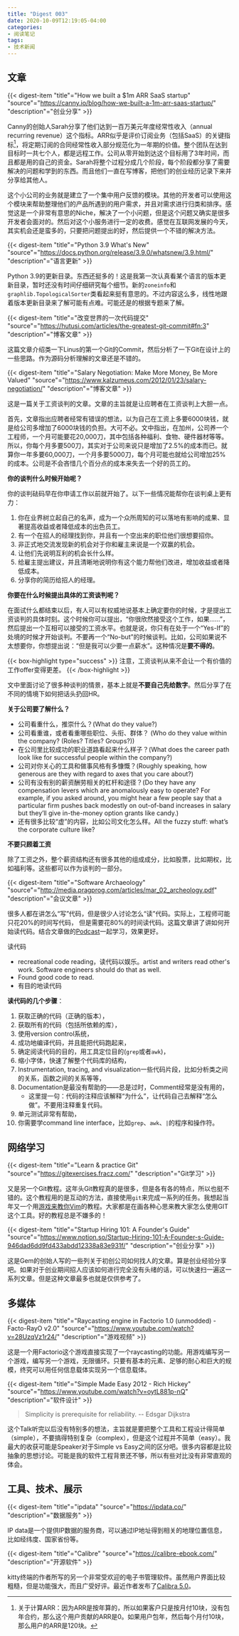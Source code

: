 ```yaml
---
title: "Digest 003"
date: 2020-10-09T12:19:05-04:00
categories: 
- 阅读笔记
tags:
- 技术新闻
---
```


## 文章

{{< digest-item "title"="How we built a $1m ARR SaaS startup" "source"="https://canny.io/blog/how-we-built-a-1m-arr-saas-startup/" "description"="创业分享" >}}

Canny的创始人Sarah分享了他们达到一百万美元年度经常性收入（annual recurring revenue）这个指标。ARR似乎是评价订阅业务（包括SaaS）的关键指标[^1]，将定期订阅的合同经常性收入部分规范化为一年期的价值。整个团队在达到目标时一共七个人，都是远程工作。公司从零开始到达这个目标用了3年时间，而且都是用的自己的资金。Sarah将整个过程分成几个阶段，每个阶段都分享了需要解决的问题和学到的东西。而且他们一直在写博客，把他们的创业经历记录下来并分享给其他人。

这个小公司的业务就是建立了一个集中用户反馈的模块。其他的开发者可以使用这个模块来帮助整理他们的产品所遇到的用户需求，并且对需求进行归类和排序。感觉这是一个非常有意思的Niche，解决了一个小问题，但是这个问题又确实是很多开发者会面对的。然后对这个小服务进行一定的收费。感觉在互联网发展的今天，其实机会还是蛮多的，只要把问题提出的好，然后提供一个不错的解决方法。

{{< digest-item "title"="Python 3.9 What's New" "source"="https://docs.python.org/release/3.9.0/whatsnew/3.9.html/" "description"="语言更新" >}}

Python 3.9的更新目录。东西还挺多的！这是我第一次认真看某个语言的版本更新目录，暂时还没有时间仔细研究每个细节。新的`zoneinfo`和`graphlib.TopologicalSorter`类看起来挺有意思的。不过内容这么多，线性地跟着版本更新目录来了解可能有点难。可能还是的根据专题来了解。

{{< digest-item "title"="改变世界的一次代码提交" "source"="https://hutusi.com/articles/the-greatest-git-commit#fn:3" "description"="博客文章" >}}

这篇文章介绍类一下Linus的第一个Git的Commit，然后分析了一下Git在设计上的一些思路。作为源码分析理解的文章还是不错的。

{{< digest-item "title"="Salary Negotiation: Make More Money, Be More Valued" "source"="https://www.kalzumeus.com/2012/01/23/salary-negotiation/" "description"="博客文章" >}}

这是一篇关于工资谈判的文章。文章的主旨就是让应聘者在工资谈判上大胆一点。

首先，文章指出应聘者经常有错误的想法，以为自己在工资上多要6000块钱，就是给公司多增加了6000块钱的负担。大可不必。文中指出，在加州，公司养一个工程师，一个月可能要花20,000刀，其中包括各种福利、食物、硬件器材等等。所以，你每个月多要500刀，其实对于公司来说只是增加了2.5%的成本而已。就算你一年多要60,000刀，一个月多要5000刀，每个月可能也就给公司增加25%的成本。公司是不会吝惜几个百分点的成本来失去一个好的员工的。

**你的谈判什么时候开始呢？**

你的谈判砝码早在你申请工作以前就开始了。以下一些情况能帮你在谈判桌上更有力：
1. 你在业界树立起自己的名声，成为一个众所周知的可以落地有影响的成果、显著提高收益或者降低成本的出色员工。
2. 有一个在招人的经理找到你，并且有一个空出来的职位他们很想要招你。
3. 非正式地交流发现新的机会对于你和雇主来说是一个双赢的机会。
4. 让他们先说明互利的机会长什么样。
5. 给雇主提出建议，并且清晰地说明你有这个能力帮他们改进，增加收益或者降低成本。
6. 分享你的简历给招人的经理。

**你要在什么时候提出具体的工资谈判呢？**

在面试什么都结束以后，有人可以有权威地说基本上确定要你的时候，才是提出工资谈判的具体时刻。这个时候你可以提出，“你很欣然接受这个工作，如果……”，然后提出一个互相可以接受的工资水平。也就是说，你只有在处于一个“Yes-If”的处境的时候才开始谈判。不要再一个“No-but”的时候谈判。比如，公司如果说不太想要你，你想提出说：“但是我可以少要一点薪水”。这种情况是**要不得的**。

{{< box-highlight type="success" >}}
注意，工资谈判从来不会让一个有价值的工作offer变得更差。
{{< /box-highlight >}}

文中里面讨论了很多种谈判的情景，基本上就是**不要自己先给数字**。然后分享了在不同的情境下如何把话头扔回HR。

**关于公司要了解什么？**

* 公司看重什么，推崇什么？(What do they value?)
* 公司看重谁，或者看重哪些职位、头衔、群体？ (Who do they value within the company?  (Roles?  Titles?  Groups?))
* 在公司里比较成功的职业道路看起来什么样子？(What does the career path look like for successful people within the company?)
* 公司对你关心的工具和做事风格有多慷慨？(Roughly speaking, how generous are they with regard to axes that you care about?)
* 公司有没有别的薪资酬劳相关的杠杆和途径？(Do they have any compensation levers which are anomalously easy to operate?  For example, if you asked around, you might hear a few people say that a particular firm pushes back modestly on out-of-band increases in salary but they’ll give in-the-money option grants like candy.)
* 还有很多比较“虚”的内容，比如公司文化怎么样。All the fuzzy stuff: what’s the corporate culture like?

**不要只顾着工资**

除了工资之外，整个薪资结构还有很多其他的组成成分，比如股票，比如期权，比如福利等。这些都可以作为谈判的一部分。

{{< digest-item "title"="Software Archaeology" "source"="http://media.pragprog.com/articles/mar_02_archeology.pdf" "description"="会议文章" >}}

很多人都在讲怎么“写”代码，但是很少人讨论怎么“读”代码。实际上，工程师可能只花20%的时间写代码， 但是需要花80%的时间读代码。这篇文章讲了讲如何开始读代码。结合文章做的[Podcast](http://www.se-radio.net/2009/11/episode-148-software-archaeology-with-dave-thomas/)一起学习，效果更好。

读代码
  * recreational code reading，读代码以娱乐。artist and writers read other's work. Software engineers should do that as well.
  * Found good code to read.
  * 有目的地读代码

**读代码的几个步骤**：
1. 获取正确的代码（正确的版本），
2. 获取所有的代码（包括所依赖的库），
3. 使用version control系统，
4. 成功地编译代码，并且能把代码跑起来，
5. 确定阅读代码的目的，用工具定位目的(`grep`或者`awk`)，
6. 缩小字体，快速了解整个代码库的结构，
7. Instrumentation, tracing, and visualization一些代码片段，比如分析类之间的关系，函数之间的关系等等，
8. Documentation是最没有帮助的——总是过时，Comment经常是没有用的，
   * 这里提一句：代码的注释应该解释“为什么”，让代码自己去解释“怎么做”。不要用注释重复代码。
9.  单元测试非常有帮助，
10. 你需要学command line interface，比如`grep`、`awk`、`|`的程序和操作符。

## 网络学习

{{< digest-item "title"="Learn & practice Git" "source"="https://gitexercises.fracz.com/" "description"="Git学习" >}}

又是另一个Git教程。这年头Git教程真的是很多，但是各有各的特点，所以也挺不错的。这个教程用的是互动的方法，直接使用`git`来完成一系列的任务。我想起当年又一个用[游戏来教你Vim](https://vim-adventures.com/)的教程。大家都是在画各种心思来教大家怎么使用GIT这个工具。好的教程总是不嫌多的！

{{< digest-item "title"="Startup Hiring 101: A Founder's Guide" "source"="https://www.notion.so/Startup-Hiring-101-A-Founder-s-Guide-946dad6dd9fd433abdd12338a83e931f/" "description"="创业分享" >}}

这是Gem的创始人写的一些列关于初创公司如何找人的文章。算是创业经验分享吧。如果对于创业期间招人应该如何进行完全没有头绪的话，可以快速扫一遍这一系列文章。但是这种文章最多也就是仅供参考了。

## 多媒体

{{< digest-item "title"="Raycasting engine in Factorio 1.0 (unmodded) - Facto-RayO v2.0" "source"="https://www.youtube.com/watch?v=28UzqVz1r24/" "description"="游戏视频" >}}

这是一个用Factorio这个游戏直接实现了一个raycasting的功能。用游戏编写另一个游戏，编写另一个游戏，无限循环。只要有基本的元素、足够的耐心和巨大的规模，终究可以用任何信息载体实现另一个信息载体。

{{< digest-item "title"="Simple Made Easy 2012 - Rich Hickey" "source"="https://www.youtube.com/watch?v=oytL881p-nQ" "description"="软件设计" >}}

> Simplicity is prerequisite for reliability.
> -- Edsgar Dijkstra

这个Talk听完以后没有特别多的想法，主旨就是要把整个工具和工程设计得简单（simple），不要搞得特别复杂（complex），但是这个过程并不简单（easy）。我最大的收获可能是Speaker对于Simple vs Easy之间的区分吧。很多内容都是比较抽象的思想讨论。可能是我的软件工程背景还不够，所以有些对比没有非常直观的体会。

## 工具、技术、展示

{{< digest-item "title"="ipdata" "source"="https://ipdata.co/" "description"="数据服务" >}}

IP data是一个提供IP数据的服务商，可以通过IP地址得到相关的地理位置信息，比如经纬度、国家省份等。

{{< digest-item "title"="Calibre" "source"="https://calibre-ebook.com/" "description"="开源软件" >}}

kitty终端的作者所写的另一个非常受欢迎的电子书管理软件。虽然用户界面比较粗糙，但是功能强大，而且广受好评。最近作者发布了[Calibra 5.0](https://calibre-ebook.com/new-in/fourteen)。


[^1]: 关于计算ARR：因为ARR是按年算的，所以如果客户只是按月付10块，没有包年合约，那么这个用户贡献的ARR是0。如果用户包年，然后每个月付10块，那么用户的ARR是120块。
